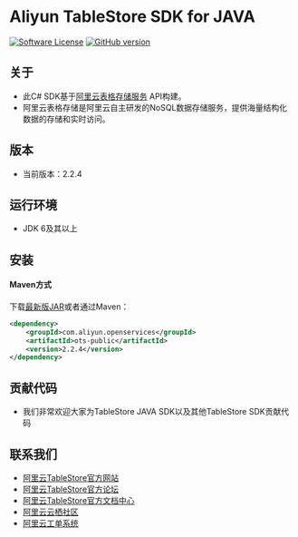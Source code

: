 # Aliyun TableStore SDK for JAVA

[![Software License](https://img.shields.io/badge/license-apache2-brightgreen.svg)](LICENSE)
[![GitHub version](https://badge.fury.io/gh/aliyun%2Faliyun-tablestore-java-sdk.svg)](https://badge.fury.io/gh/aliyun%2Faliyun-tablestore-java-sdk)

## 关于
 - 此C# SDK基于[阿里云表格存储服务](http://www.aliyun.com/product/ots/) API构建。
 - 阿里云表格存储是阿里云自主研发的NoSQL数据存储服务，提供海量结构化数据的存储和实时访问。

## 版本
 - 当前版本：2.2.4

## 运行环境
 - JDK 6及其以上

## 安装
#### Maven方式
下载[最新版JAR](https://search.maven.org/remote_content?g=com.aliyun.openservices&a=ots-public&v=LATEST)或者通过Maven：
```xml
<dependency>
    <groupId>com.aliyun.openservices</groupId>
    <artifactId>ots-public</artifactId>
    <version>2.2.4</version>
</dependency>
```

 
## 贡献代码
 - 我们非常欢迎大家为TableStore JAVA SDK以及其他TableStore SDK贡献代码

## 联系我们
- [阿里云TableStore官方网站](http://www.aliyun.com/product/ots)
- [阿里云TableStore官方论坛](http://bbs.aliyun.com)
- [阿里云TableStore官方文档中心](https://help.aliyun.com/product/8315004_ots.html)
- [阿里云云栖社区](http://yq.aliyun.com)
- [阿里云工单系统](https://workorder.console.aliyun.com/#/ticket/createIndex)
